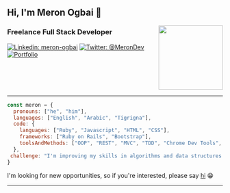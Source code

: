 ## Hi, I'm Meron Ogbai 👋

<img align="right" width="150" src="https://media.giphy.com/media/H1f1T0tKK4jEfNt6MG/giphy.gif">

### Freelance Full Stack Developer

[![Linkedin: meron-ogbai](https://img.shields.io/static/v1?label=&message=Linkedin&color=0a66c2)](https://www.linkedin.com/in/meron-ogbai/)
[![Twitter: @MeronDev](https://img.shields.io/static/v1?label=&message=Twitter&color=1da1f2)](https://twitter.com/MeronDev)
[![Portfolio](https://img.shields.io/static/v1?label=&message=Portfolio&color=072f5f)](https://meronokbay.github.io/portfolio/)

<br clear="right"/>

---

```javascript
const meron = {
  pronouns: ["he", "him"],
  languages: ["English", "Arabic", "Tigrigna"],
  code: {
    languages: ["Ruby", "Javascript", "HTML", "CSS"],
    frameworks: ["Ruby on Rails", "Bootstrap"],
    toolsAndMethods: ["OOP", "REST", "MVC", "TDD", "Chrome Dev Tools", "Sass", "RSpec", "Webpack", "Heroku", "Netlify"]
  },
 challenge: "I'm improving my skills in algorithms and data structures."
}
```

I'm looking for new opportunities, so if you're interested, please say [hi](mailto:okbaymeron@gmail.com?subject=Opportunity) 😁

---
